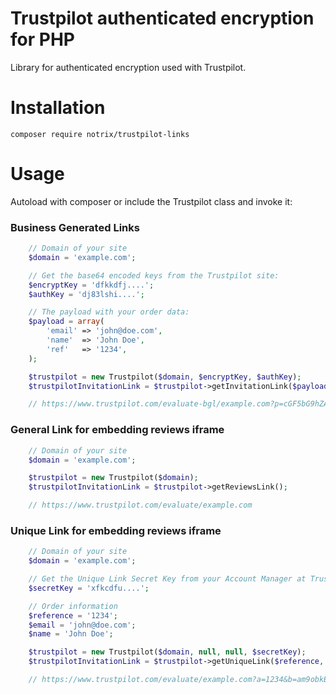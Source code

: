 # Trustpilot authenticated encryption for PHP

Library for authenticated encryption used with Trustpilot.

# Installation

```
composer require notrix/trustpilot-links
```

# Usage

Autoload with composer or include the Trustpilot class and invoke it:

### Business Generated Links
```php
    // Domain of your site
    $domain = 'example.com';

    // Get the base64 encoded keys from the Trustpilot site:
    $encryptKey = 'dfkkdfj....';
    $authKey = 'dj83lshi....';

    // The payload with your order data:
    $payload = array(
        'email' => 'john@doe.com',
        'name'  => 'John Doe',
        'ref'   => '1234',
    );

    $trustpilot = new Trustpilot($domain, $encryptKey, $authKey);
    $trustpilotInvitationLink = $trustpilot->getInvitationLink($payload);

    // https://www.trustpilot.com/evaluate-bgl/example.com?p=cGF5bG9hZA==
```

### General Link for embedding reviews iframe
```php
    // Domain of your site
    $domain = 'example.com';

    $trustpilot = new Trustpilot($domain);
    $trustpilotInvitationLink = $trustpilot->getReviewsLink();

    // https://www.trustpilot.com/evaluate/example.com
```

### Unique Link for embedding reviews iframe
```php
    // Domain of your site
    $domain = 'example.com';

    // Get the Unique Link Secret Key from your Account Manager at Trustpilot
    $secretKey = 'xfkcdfu....';

    // Order information
    $reference = '1234';
    $email = 'john@doe.com';
    $name = 'John Doe';

    $trustpilot = new Trustpilot($domain, null, null, $secretKey);
    $trustpilotInvitationLink = $trustpilot->getUniqueLink($reference, $email, $name);

    // https://www.trustpilot.com/evaluate/example.com?a=1234&b=am9obkBkb2UuY29t&c=John+Doe&e=e5e9fa1ba31ecd1ae84f75caaa474f3a663f05f4
```
